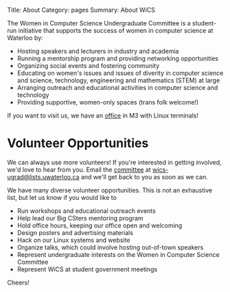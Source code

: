 Title: About
Category: pages
Summary: About WiCS

The Women in Computer Science Undergraduate Committee is a student-run 
initiative that supports the success of women in computer science at Waterloo 
by:

+ Hosting speakers and lecturers in industry and academia
+ Running a mentorship program and providing networking opportunities
+ Organizing social events and fostering community
+ Educating on women's issues and issues of diverity in computer science and 
  science, technology, engineering and mathematics (STEM) at large
+ Arranging outreach and educational activities in computer science and 
  technology
+ Providing supportive, women-only spaces (trans folk welcome!)

If you want to visit us, we have an [office]({filename}/pages/contact.md) in 
M3 with Linux terminals!

# Volunteer Opportunities #

We can always use more volunteers! If you're interested in getting involved, 
we'd love to hear from you. Email the [committee]({filename}/pages/exec.md) at
<wics-ugrad@lists.uwaterloo.ca> and we'll get back to you as soon as we can.

We have many diverse volunteer opportunities. This is not an exhaustive list, 
but let us know if you would like to

+ Run workshops and educational outreach events
+ Help lead our Big CSters mentoring program
+ Hold office hours, keeping our office open and welcoming
+ Design posters and advertising materials
+ Hack on our Linux systems and website
+ Organize talks, which could involve hosting out-of-town speakers
+ Represent undergraduate interests on the Women in Computer Science Committee
+ Represent WiCS at student government meetings

Cheers!
